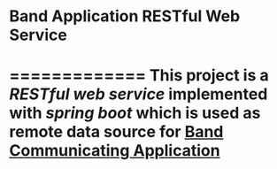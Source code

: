 # Band Application RESTful Web Service

=============
This project is a *RESTful web service* implemented with *spring boot* which is used as remote data source for [Band Communicating Application](https://github.com/dawityonas010/Bands-commnicating-App)
=============
